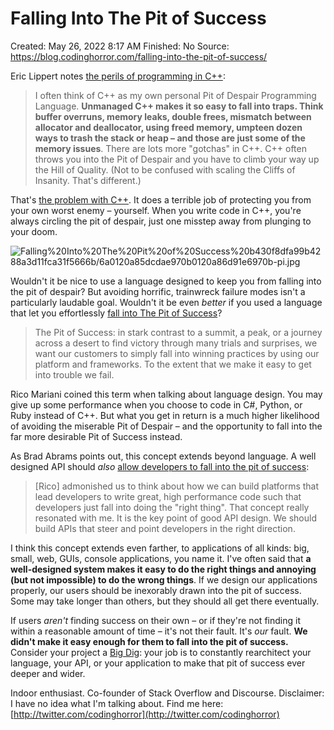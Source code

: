 # Falling Into The Pit of Success

Created: May 26, 2022 8:17 AM
Finished: No
Source: https://blog.codinghorror.com/falling-into-the-pit-of-success/

Eric Lippert notes [the perils of programming in C++](http://blogs.msdn.com/ericlippert/archive/2007/08/14/c-and-the-pit-of-despair.aspx):

> 
> 
> 
> I often think of C++ as my own personal Pit of Despair Programming Language. **Unmanaged C++ makes it so easy to fall into traps. Think buffer overruns, memory leaks, double frees, mismatch between allocator and deallocator, using freed memory, umpteen dozen ways to trash the stack or heap – and those are just some of the memory issues**. There are lots more "gotchas" in C++. C++ often throws you into the Pit of Despair and you have to climb your way up the Hill of Quality. (Not to be confused with scaling the Cliffs of Insanity. That's different.)
> 

That's [the problem with C++](http://www.codinghorror.com/blog/archives/000768.html). It does a terrible job of protecting you from your own worst enemy – yourself. When you write code in C++, you're always circling the pit of despair, just one misstep away from plunging to your doom.

![Falling%20Into%20The%20Pit%20of%20Success%20b430f8dfa99b4288a3d11fca31f5666b/6a0120a85dcdae970b0120a86d91e6970b-pi.jpg](Falling%20Into%20The%20Pit%20of%20Success%20b430f8dfa99b4288a3d11fca31f5666b/6a0120a85dcdae970b0120a86d91e6970b-pi.jpg)

Wouldn't it be nice to use a language designed to keep you from falling into the pit of despair? But avoiding horrific, trainwreck failure modes isn't a particularly laudable goal. Wouldn't it be even *better* if you used a language that let you effortlessly [fall into The Pit of Success](http://blogs.msdn.com/brada/archive/2003/10/02/50420.aspx)?

> 
> 
> 
> The Pit of Success: in stark contrast to a summit, a peak, or a journey across a desert to find victory through many trials and surprises, we want our customers to simply fall into winning practices by using our platform and frameworks. To the extent that we make it easy to get into trouble we fail.
> 

Rico Mariani coined this term when talking about language design. You may give up some performance when you choose to code in C#, Python, or Ruby instead of C++. But what you get in return is a much higher likelihood of avoiding the miserable Pit of Despair – and the opportunity to fall into the far more desirable Pit of Success instead.

As Brad Abrams points out, this concept extends beyond language. A well designed API should *also* [allow developers to fall into the pit of success](http://blogs.msdn.com/brada/archive/2003/10/02/50420.aspx):

> 
> 
> 
> [Rico] admonished us to think about how we can build platforms that lead developers to write great, high performance code such that developers just fall into doing the "right thing". That concept really resonated with me. It is the key point of good API design. We should build APIs that steer and point developers in the right direction.
> 

I think this concept extends even farther, to applications of all kinds: big, small, web, GUIs, console applications, you name it. I've often said that **a well-designed system makes it easy to do the right things and annoying (but not impossible) to do the wrong things**. If we design our applications properly, our users should be inexorably drawn into the pit of success. Some may take longer than others, but they should all get there eventually.

If users *aren't* finding success on their own – or if they're not finding it within a reasonable amount of time – it's not their fault. It's *our* fault. **We didn't make it easy enough for them to fall into the pit of success.** Consider your project a [Big Dig](http://en.wikipedia.org/wiki/Big_Dig_%28Boston%2C_Massachusetts%29): your job is to constantly rearchitect your language, your API, or your application to make that pit of success ever deeper and wider.

Indoor enthusiast. Co-founder of Stack Overflow and Discourse. Disclaimer: I have no idea what I'm talking about. Find me here: [http://twitter.com/codinghorror](http://twitter.com/codinghorror)
